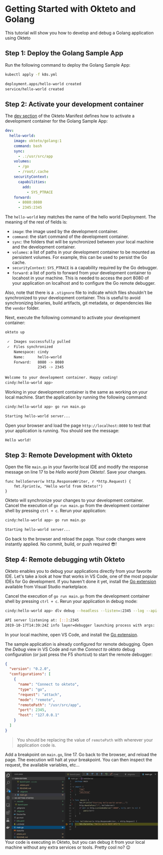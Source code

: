 # Getting Started with Okteto and Golang

This tutorial will show you how to develop and debug a Golang application using Okteto

## Step 1: Deploy the Golang Sample App

Run the following command to deploy the Golang Sample App:

```bash
kubectl apply -f k8s.yml
```

```bash
deployment.apps/hello-world created
service/hello-world created
```

## Step 2: Activate your development container

The [dev section](https://www.okteto.com/docs/reference/okteto-manifest/#dev-object-optional) of the Okteto Manifest defines how to activate a development container for the Golang Sample App:

```yaml
dev:
  hello-world:
    image: okteto/golang:1
    command: bash
    sync:
      - .:/usr/src/app
    volumes:
      - /go
      - /root/.cache
    securityContext:
      capabilities:
        add:
          - SYS_PTRACE
    forward:
      - 8080:8080
      - 2345:2345
```

The `hello-world` key matches the name of the hello world Deployment. The meaning of the rest of fields is:

- `image`: the image used by the development container.
- `command`: the start command of the development container.
- `sync`: the folders that will be synchronized between your local machine and the development container.
- `volumes`: a list of paths in your development container to be mounted as persistent volumes. For example, this can be used to persist the Go cache.
- `securityContext`: `SYS_PTRACE` is a capability required by the Go debugger.
- `forward`: a list of ports to forward from your development container to locahost in your machine. This is needed to access the port 8080 of your application on localhost and to configure the Go remote debugger.

Also, note that there is a `.stignore` file to indicate which files shouldn't be synchronized to your development container.
This is useful to avoid synchronizing binaries, build artifacts, git metadata, or dependencies like the `vendor` folder.

Next, execute the following command to activate your development container:

```bash
okteto up
```

```bash
 ✓  Images successfully pulled
 ✓  Files synchronized
    Namespace: cindy
    Name:      hello-world
    Forward:   8080 -> 8080
               2345 -> 2345

Welcome to your development container. Happy coding!
cindy:hello-world app>
```

Working in your development container is the same as working on your local machine.
Start the application by running the following command:

```bash
cindy:hello-world app> go run main.go
```

```bash
Starting hello-world server...
```

Open your browser and load the page `http://localhost:8080` to test that your application is running.
You should see the message:

```bash
Hello world!
```

## Step 3: Remote Development with Okteto

Open the file `main.go` in your favorite local IDE and modify the response message on line 17 to be _Hello world from Okteto!_. Save your changes.

```golang
func helloServer(w http.ResponseWriter, r *http.Request) {
	fmt.Fprint(w, "Hello world from Okteto!")
}
```

Okteto will synchronize your changes to your development container.
Cancel the execution of `go run main.go` from the development container shell by pressing `ctrl + c`.
Rerun your application:

```bash
cindy:hello-world app> go run main.go
```

```bash
Starting hello-world server...
```

Go back to the browser and reload the page. Your code changes were instantly applied. No commit, build, or push required 😎!

## Step 4: Remote debugging wtih Okteto

Okteto enables you to debug your applications directly from your favorite IDE.
Let's take a look at how that works in VS Code, one of the most popular IDEs for Go development.
If you haven't done it yet, install the [Go extension](https://marketplace.visualstudio.com/items?itemName=ms-vscode.Go) available from Visual Studio marketplace.

Cancel the execution of `go run main.go` from the development container shell by pressing `ctrl + c`.
Rerun your application in debug mode:

```bash
cindy:hello-world app> dlv debug --headless --listen=:2345 --log --api-version=2
```

```bash
API server listening at: [::]:2345
2019-10-17T14:39:24Z info layer=debugger launching process with args: [/usr/src/app/__debug_bin]
```

In your local machine, open VS Code, and install the [Go extension](https://marketplace.visualstudio.com/items?itemName=ms-vscode.Go).

The sample application is already configured for remote debugging.
Open the _Debug_ view in VS Code and run the _Connect to okteto_ debug configuration (or just press the F5 shortcut) to start the remote debugger:

```json
{
  "version": "0.2.0",
  "configurations": [
    {
      "name": "Connect to okteto",
      "type": "go",
      "request": "attach",
      "mode": "remote",
      "remotePath": "/usr/src/app",
      "port": 2345,
      "host": "127.0.0.1"
    }
  ]
}
```

> You should be replacing the value of `remotePath` with wherever your application code is.

Add a breakpoint on `main.go`, line 17. Go back to the browser, and reload the page.
The execution will halt at your breakpoint. You can then inspect the request, the available variables, etc...

<img align="left" src="images/golang-debug.png">

Your code is executing in Okteto, but you can debug it from your local machine without any extra services or tools. Pretty cool no? 😉
